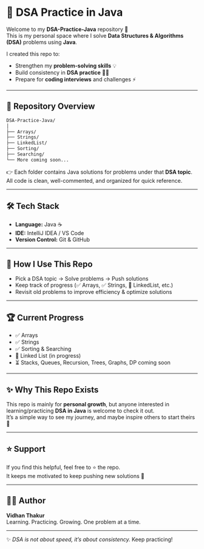 # 🚀 DSA Practice in Java  

Welcome to my **DSA-Practice-Java** repository 🎉  
This is my personal space where I solve **Data Structures & Algorithms (DSA)** problems using **Java**.  

I created this repo to:  
- Strengthen my **problem-solving skills** 💡  
- Build consistency in **DSA practice** 🧑‍💻  
- Prepare for **coding interviews** and challenges ⚡  

---

## 📂 Repository Overview  

```bash
DSA-Practice-Java/
│
├── Arrays/
├── Strings/
├── LinkedList/
├── Sorting/
├── Searching/
└── More coming soon...
```

👉 Each folder contains Java solutions for problems under that **DSA topic**.  
All code is clean, well-commented, and organized for quick reference.  

---

## 🛠️ Tech Stack  

- **Language:** Java ☕  
- **IDE:** IntelliJ IDEA / VS Code  
- **Version Control:** Git & GitHub  

---

## 📖 How I Use This Repo  

- Pick a DSA topic → Solve problems → Push solutions  
- Keep track of progress (✅ Arrays, ✅ Strings, 🔄 LinkedList, etc.)  
- Revisit old problems to improve efficiency & optimize solutions  

---

## 🏆 Current Progress  

- ✅ Arrays  
- ✅ Strings  
- ✅ Sorting & Searching  
- 🔄 Linked List (in progress)  
- ⏳ Stacks, Queues, Recursion, Trees, Graphs, DP coming soon  

---

## ✨ Why This Repo Exists  

This repo is mainly for **personal growth**, but anyone interested in learning/practicing **DSA in Java** is welcome to check it out.  
It’s a simple way to see my journey, and maybe inspire others to start theirs 🚀  

---

## ⭐ Support  

If you find this helpful, feel free to ⭐ the repo.  
It keeps me motivated to keep pushing new solutions 💪  

---

## 👨‍💻 Author  

**Vidhan Thakur**  
Learning. Practicing. Growing. One problem at a time.  

---

✨ *DSA is not about speed, it’s about consistency.* Keep practicing!  
